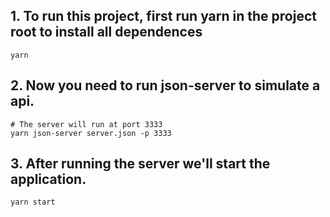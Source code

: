 ## 1. To run this project, first run yarn in the project root to install all dependences
```
yarn
```

## 2. Now you need to run json-server to simulate a api.
```
# The server will run at port 3333
yarn json-server server.json -p 3333
```

## 3. After running the server we'll start the application.
```
yarn start
```
